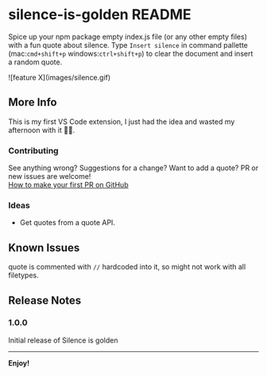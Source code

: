 # silence-is-golden README

Spice up your npm package empty index.js file (or any other empty files) with a fun quote about silence. Type `Insert silence` in command pallette (mac:`cmd+shift+p` windows:`ctrl+shift+p`) to clear the document and insert a random quote.

\!\[feature X\]\(images/silence.gif\)

## More Info

This is my first VS Code extension, I just had the idea and wasted my afternoon with it 🤦🏻‍.

### Contributing

See anything wrong? Suggestions for a change? Want to add a quote? PR or new issues are welcome!<br />
[How to make your first PR on GitHub](https://www.freecodecamp.org/news/how-to-make-your-first-pull-request-on-github/)

### Ideas

- Get quotes from a quote API.

## Known Issues

quote is commented with `//` hardcoded into it, so might not work with all filetypes.

## Release Notes

### 1.0.0

Initial release of Silence is golden

---

**Enjoy!**
